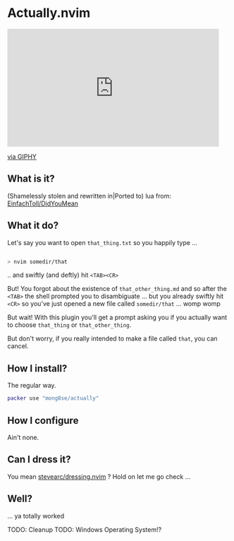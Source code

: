 # Actually.nvim

<iframe src="https://giphy.com/embed/RMwZypp489fuGBI0Ti" width="480" height="267" frameBorder="0" class="giphy-embed" allowFullScreen></iframe><p><a href="https://giphy.com/gifs/leroypatterson-right-wrong-actually-RMwZypp489fuGBI0Ti">via GIPHY</a></p>

## What is it?

(Shamelessly stolen and rewritten in|Ported to) lua from:
[EinfachToll/DidYouMean](https://github.com/EinfachToll/DidYouMean)

## What it do?

Let's say you want to open `that_thing.txt` so you happily type ...

```bash

> nvim somedir/that

```

.. and swiftly (and deftly) hit `<TAB><CR>`

But! You forgot about the existence of `that_other_thing.md` and so
after the `<TAB>` the shell prompted you to disambiguate ... but you
already swiftly hit `<CR>` so you've just opened a new file
called `somedir/that` ... womp womp

But wait! With this plugin you'll get a prompt asking you if you
actually want to choose `that_thing` or `that_other_thing`.

But don't worry, if you really intended to make a file called `that`,
you can cancel.

## How I install?

The regular way.

```lua
packer use "mong8se/actually"
```

## How I configure

Ain't none.

## Can I dress it?

You mean
[stevearc/dressing.nvim](https://github.com/stevearc/dressing.nvim) ?
Hold on let me go check ...

## Well?

... ya totally worked

TODO: Cleanup
TODO: Windows Operating System!?
